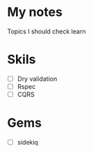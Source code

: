 # My notes
Topics I should check learn

# Skils

- [ ] Dry validation
- [ ] Rspec
- [ ] CQRS

# Gems

- [ ] sidekiq
